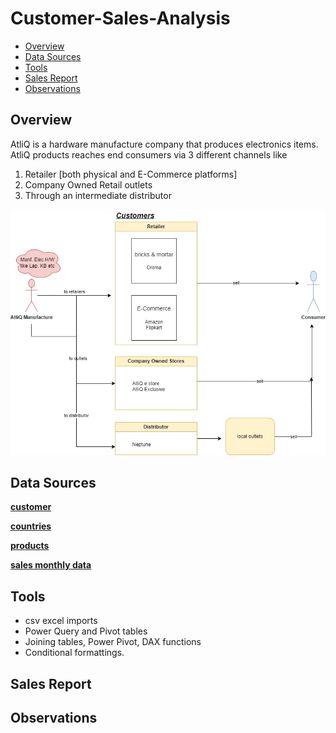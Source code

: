 # Customer-Sales-Analysis

- [Overview](#project-overview)
- [Data Sources](#data-sources)
- [Tools](#tools)
- [Sales Report](#sales-report)
- [Observations](#observations)

 ## Overview
AtliQ is a hardware manufacture company that produces electronics items. AtliQ products reaches end consumers via 3 different channels like
1. Retailer [both physical and E-Commerce platforms]
2. Company Owned Retail outlets
3. Through an intermediate distributor

   
   
![alt text](/images/CustomerSales.jpg)

 ## Data Sources
[**customer**](data/dim_customer.csv)  

[**countries**](data/dim_market.csv)

[**products**](data/dim_product.csv)

[**sales monthly data**](data/fact_sales_monthly.csv)

 ## Tools 
 - csv excel imports
 - Power Query and Pivot tables
 - Joining tables, Power Pivot, DAX functions
 - Conditional formattings.

 ## Sales Report

 ## Observations
